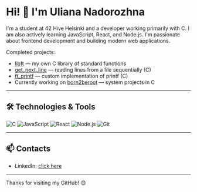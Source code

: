 # Hi! 👋 I'm Uliana Nadorozhna

I'm a student at 42 Hive Helsinki and a developer working primarily with C. I am also actively learning JavaScript, React, and Node.js. I'm passionate about frontend development and building modern web applications.

Completed projects:  
- [libft](https://github.com/UlianaNad/libft) — my own C library of standard functions  
- [get_next_line](https://github.com/UlianaNad/get_next_line) — reading lines from a file sequentially (C)  
- [ft_printf](https://github.com/UlianaNad/ft_printf) — custom implementation of printf (C)  
- Currently working on [born2beroot](https://github.com/UlianaNad/born2beroot) — system projects in C  

---

## 🛠 Technologies & Tools

![C](https://img.shields.io/badge/C-00599C?style=for-the-badge&logo=c&logoColor=white)  ![JavaScript](https://img.shields.io/badge/JavaScript-F7DF1E?style=for-the-badge&logo=javascript&logoColor=black)  ![React](https://img.shields.io/badge/React-61DAFB?style=for-the-badge&logo=react&logoColor=black)  ![Node.js](https://img.shields.io/badge/Node.js-339933?style=for-the-badge&logo=node-dot-js&logoColor=white)  ![Git](https://img.shields.io/badge/Git-F05032?style=for-the-badge&logo=git&logoColor=white)  

---

## 📫 Contacts  

- LinkedIn: [click here](https://www.linkedin.com/in/uliana-nadorozhna/)  

---

Thanks for visiting my GitHub! 😊
